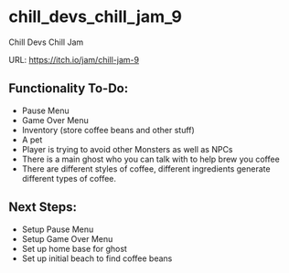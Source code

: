 # chill_devs_chill_jam_9
Chill Devs Chill Jam

URL: https://itch.io/jam/chill-jam-9


## Functionality To-Do:
- Pause Menu
- Game Over Menu
- Inventory (store coffee beans and other stuff)
- A pet
- Player is trying to avoid other Monsters as well as NPCs
- There is a main ghost who you can talk with to help brew you coffee
- There are different styles of coffee, different ingredients generate different types of coffee.

## Next Steps:
- Setup Pause Menu
- Setup Game Over Menu
- Set up home base for ghost
- Set up initial beach to find coffee beans
